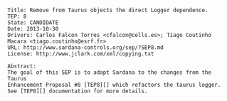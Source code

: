 	Title: Remove from Taurus objects the direct Logger dependence.
	TEP: 8
	State: CANDIDATE
	Date: 2013-10-30
	Drivers: Carlos Falcon Torres <cfalcon@cells.es>; Tiago Coutinho Macara <tiago.coutinho@esrf.fr>
	URL: http://www.sardana-controls.org/sep/?SEP8.md
	License: http://www.jclark.com/xml/copying.txt

	Abstract:
	The goal of this SEP is to adapt Sardana to the changes from the Taurus
	Enhancement Proposal #8 [TEP8][] which refactors the taurus logger.
	See [TEP8][] documentation for more details.

[TEP8]: http://www.taurus-scada.org/tep/?TEP13.md
